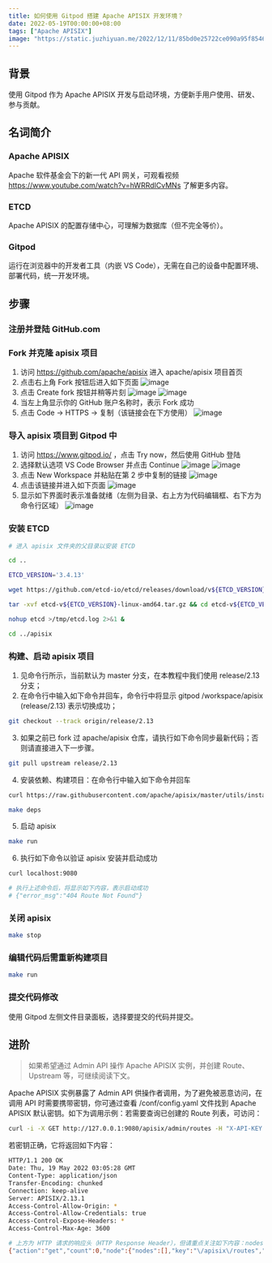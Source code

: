 ```yaml
---
title: 如何使用 Gitpod 搭建 Apache APISIX 开发环境？
date: 2022-05-19T00:00:00+08:00
tags: ["Apache APISIX"]
image: "https://static.juzhiyuan.me/2022/12/11/85bd0e25722ce090a95f85465a5bba05.png"
---
```


## 背景

使用 Gitpod 作为 Apache APISIX 开发与启动环境，方便新手用户使用、研发、参与贡献。

## 名词简介

### Apache APISIX

Apache 软件基金会下的新一代 API 网关，可观看视频 https://www.youtube.com/watch?v=hWRRdICvMNs 了解更多内容。

### ETCD

Apache APISIX 的配置存储中心，可理解为数据库（但不完全等价）。

### Gitpod

运行在浏览器中的开发者工具（内嵌 VS Code），无需在自己的设备中配置环境、部署代码，统一开发环境。

## 步骤

### 注册并登陆 GitHub.com

### Fork 并克隆 apisix 项目

1. 访问 https://github.com/apache/apisix 进入 apache/apisix 项目首页
2. 点击右上角 Fork 按钮后进入如下页面
   ![image](https://user-images.githubusercontent.com/2106987/169227139-d730ba89-0191-4b43-9ceb-0eca5f0ac52a.png)
3. 点击 Create fork 按钮并稍等片刻
   ![image](https://user-images.githubusercontent.com/2106987/169227257-f93dcbc1-793e-43a8-9907-184746639a27.png)
   ![image](https://user-images.githubusercontent.com/2106987/169227307-3af310cc-b195-42cf-af51-bc40658f9a58.png)
4. 当左上角显示你的 GitHub 账户名称时，表示 Fork 成功
5. 点击 Code -> HTTPS -> 复制（该链接会在下方使用）
   ![image](https://user-images.githubusercontent.com/2106987/169227389-9732c04b-e389-414c-8569-590f733d9240.png)

### 导入 apisix 项目到 Gitpod 中

1. 访问 https://www.gitpod.io/ ，点击 Try now，然后使用 GitHub 登陆
2. 选择默认选项 VS Code Browser 并点击 Continue
   ![image](https://user-images.githubusercontent.com/2106987/169227561-4ed6d4a5-41dc-47a8-b907-654daf1f349d.png)
   ![image](https://user-images.githubusercontent.com/2106987/169227576-4c274bea-cb55-4821-b931-33d773d83baa.png)
3. 点击 New Workspace 并粘贴在第 2 步中复制的链接
   ![image](https://user-images.githubusercontent.com/2106987/169227625-fc1c9a6f-a6f1-4229-bd8f-ca3aec1db8a9.png)
4. 点击该链接并进入如下页面
   ![image](https://user-images.githubusercontent.com/2106987/169227696-9db4a768-cc88-4398-b7ad-765d07b74bf0.png)
5. 显示如下界面时表示准备就绪（左侧为目录、右上方为代码编辑框、右下方为命令行区域）
   ![image](https://user-images.githubusercontent.com/2106987/169227780-6f06bd40-7e75-476e-a49e-9a4015dbe6a2.png)

### 安装 ETCD

```sh
# 进入 apisix 文件夹的父目录以安装 ETCD

cd ..

ETCD_VERSION='3.4.13'

wget https://github.com/etcd-io/etcd/releases/download/v${ETCD_VERSION}/etcd-v${ETCD_VERSION}-linux-amd64.tar.gz

tar -xvf etcd-v${ETCD_VERSION}-linux-amd64.tar.gz && cd etcd-v${ETCD_VERSION}-linux-amd64 && sudo cp -a etcd etcdctl /usr/bin/

nohup etcd >/tmp/etcd.log 2>&1 &

cd ../apisix
```

### 构建、启动 apisix 项目

1. 见命令行所示，当前默认为 master 分支，在本教程中我们使用 release/2.13 分支；
2. 在命令行中输入如下命令并回车，命令行中将显示 gitpod /workspace/apisix (release/2.13) 表示切换成功；

```sh
git checkout --track origin/release/2.13
```

3. 如果之前已 fork 过 apache/apisix 仓库，请执行如下命令同步最新代码；否则请直接进入下一步骤。

```sh
git pull upstream release/2.13
```

4. 安装依赖、构建项目：在命令行中输入如下命令并回车

```sh
curl https://raw.githubusercontent.com/apache/apisix/master/utils/install-dependencies.sh -sL | bash -

make deps
```

5. 启动 apisix

```sh
make run
```

6. 执行如下命令以验证 apisix 安装并启动成功

```sh
curl localhost:9080

# 执行上述命令后，将显示如下内容，表示启动成功
# {"error_msg":"404 Route Not Found"}
```

### 关闭 apisix

```sh
make stop
```

### 编辑代码后需重新构建项目

```sh
make run
```

### 提交代码修改

使用 Gitpod 左侧文件目录面板，选择要提交的代码并提交。

## 进阶

> 如果希望通过 Admin API 操作 Apache APISIX 实例，并创建 Route、Upstream 等，可继续阅读下文。

Apache APISIX 实例暴露了 Admin API 供操作者调用，为了避免被恶意访问，在调用 API 时需要携带密钥，你可通过查看 /conf/config.yaml 文件找到 Apache APISIX 默认密钥。如下为调用示例：若需要查询已创建的 Route 列表，可访问：

```sh
curl -i -X GET http://127.0.0.1:9080/apisix/admin/routes -H "X-API-KEY: edd1c9f034335f136f87ad84b625c8f1"
```

若密钥正确，它将返回如下内容：

```sh
HTTP/1.1 200 OK
Date: Thu, 19 May 2022 03:05:28 GMT
Content-Type: application/json
Transfer-Encoding: chunked
Connection: keep-alive
Server: APISIX/2.13.1
Access-Control-Allow-Origin: *
Access-Control-Allow-Credentials: true
Access-Control-Expose-Headers: *
Access-Control-Max-Age: 3600

# 上方为 HTTP 请求的响应头（HTTP Response Header），但请重点关注如下内容：nodes 为空表示目前没有创建任何 Route
{"action":"get","count":0,"node":{"nodes":[],"key":"\/apisix\/routes","dir":true}}
```
